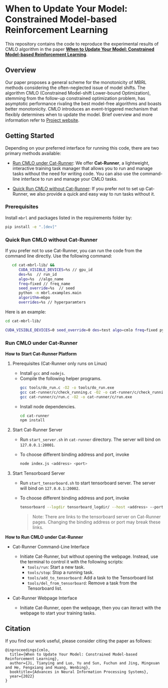 # When to Update Your Model: Constrained Model-based Reinforcement Learning

This repository contains the code to reproduce the experimental results of CMLO algorithm in the paper
[**When to Update Your Model: Constrained Model-based Reinforcement Learning**](https://arxiv.org/abs/2210.08349). 



## Overview
Our paper proposes a general scheme for the monotonicity of MBRL methods considering the often-neglected issue of model shifts. The algorithm CMLO (Constrained Model-shift Lower-bound Optimization), stemming from the follow-up constrained optimization problem, has asymptotic performance rivaling the best model-free algorithms and boasts better monotonicity. CMLO introduces an event-triggered mechanism that ﬂexibly determines when to update the model.
Brief overview and more information refer to [Project website](https://jity16.github.io/cmlo/).




## Getting Started
Depending on your preferred interface for running this code, there are two primary methods available:

* [Run CMLO under Cat-Runner](run-cmlo-under-cat-runner): We offer **Cat-Runner**, a lightweight, interactive training task manager that allows you to run and manage tasks without the need for writing code. You can also use the command-line interface to run and manage your CMLO tasks.

* [Quick Run CMLO without Cat-Runner](quick-run-cmlo-without-cat-runner): If you prefer not to set up Cat-Runner, we also provide a quick and easy way to run tasks without it.

### Prerequisites

Install `mbrl` and packages listed in the requirements folder by:
```bash
pip install -e ".[dev]"
```

### Quick Run CMLO without Cat-Runner 
If you prefer not to use Cat-Runner, you can run the code from the command line directly. Use the following command: 
```bash
   cd cat-mbrl-lib/ &&
      CUDA_VISIBLE_DEVICES=%s // gpu_id
      des=%s  // run_id
      algo=%s  //algo_name
      freq=fixed // freq_name
      seed_override=%s  // seed
      python -m mbrl.examples.main
      algorithm=mbpo
      overrides=%s // hyperparamters
```

Here is an example:

```bash
cd cat-mbrl-lib/

CUDA_VISIBLE_DEVICES=0 seed_override=0 des=test algo=cmlo freq=fixed python -m mbrl.examples.main algorithm=mbpo overrides=mbpo_halfcheetah
```



### Run CMLO under Cat-Runner 

**How to Start Cat-Runner Platform**

1. Prerequisites (Cat-Runner only runs on Linux)
   * Install `gcc` and `nodejs`. 
   * Compile the following helper programs.
      ```bash
      gcc tools/do_run.c -O2 -o tools/do_run.exe
      gcc cat-runner/c/check_running.c -O2 -o cat-runner/c/check_running.exe
      gcc cat-runner/c/run.c -O2 -o cat-runner/c/run.exe
      ```
   * Install node dependencies.
      ```bash
      cd cat-runner
      npm install
      ```

2. Start Cat-Runner Server
   * Run `start_server.sh` in `cat-runner` directory. The server will bind on `127.0.0.1:20001`.

   * To choose different binding address and port, invoke
      ```bash
      node index.js <address> <port>
      ```

3. Start Tensorboard Server

   * Run `start_tensorboard.sh` to start tensorboard server. The server will bind on `127.0.0.1:20002`.

   * To choose different binding address and port, invoke
      ```bash
      tensorboard --logdir tensorboard_logdir/ --host <address> --port <port>
      ```

      > Note: There are links to the tensorboard server on Cat-Runner pages. Changing the binding address or port may break these links.



**How to Run CMLO under Cat-Runner**
* Cat-Runner Command-Line Interface
   * Initiate Cat-Runner, but without opening the webpage. Instead, use the terminal to control it with the following scripts:
      * `tools/run`: Start a new task.
      * `tools/stop`: Stop a running task.
      * `tools/add_to_tensorboard`: Add a task to the Tensorboard list
      * `tools/del_from_tensorboard`: Remove a task from the Tensorboard list.

* Cat-Runner Webpage Interface
   * Initiate Cat-Runner, open the webpage, then you can iteract with the webpage to start your training tasks.



## Citation
If you find our work useful, please consider citing the paper as follows:
```
@inproceedings{cmlo,
  title={When to Update Your Model: Constrained Model-based Reinforcement Learning},
  author={Ji, Tianying and Luo, Yu and Sun, Fuchun and Jing, Mingxuan and He, Fengxiang and Huang, Wenbing},
  booktitle={Advances in Neural Information Processing Systems},
  year={2022}
}
```
